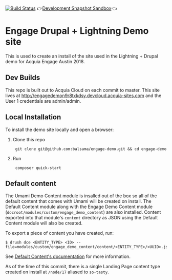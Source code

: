 [![Build Status](https://travis-ci.org/balsama/engage-demo.svg?branch=master)](https://travis-ci.org/balsama/engage-demo)
👉[Development Snapshot Sandbox](http://engagedemon9r8txkdsy.devcloud.acquia-sites.com/AH_VIEW)👈
# Engage Drupal + Lightning Demo site

This is used to create an install of the site used in the Lightning + Drupal
demo for Acquia Engage Austin 2018.

## Dev Builds
This repo is built out to Acquia Cloud on each commit to master. This site lives
at http://engagedemon9r8txkdsy.devcloud.acquia-sites.com and the User 1
credentials are admin/admin.  

## Local Installation
To install the demo site locally and open a browser:

1. Clone this repo

        git clone git@github.com:balsama/engage-demo.git && cd engage-demo

2. Run

        composer quick-start
        
## Default content
The Umami Demo Content module is insalled out of the box so all of the default
content that comes with Umami will be created on install. The Default Content
module along with the Engage Demo Content module
(`docroot/modules/custom/engage_demo_content`) are also installed. Content
exported into that module's `content` directory as JSON using the Default
Content module will also be created.

To export a piece of content you have created, run:

    $ drush dce <ENTITY_TYPE> <ID> --file=modules/custom/engage_demo_content/content/<ENTITY_TYPE>/<UUID>.json
    
See [Default Content's documentation][default_content_documentation] for more information.

As of the time of this commit, there is a single Landing Page content type
created on install at `/node/17` aliased to `so-tasty`.

[default_content_documentation]: https://www.drupal.org/docs/8/modules/default-content "Documentation on using the Default Content Drupal module"
